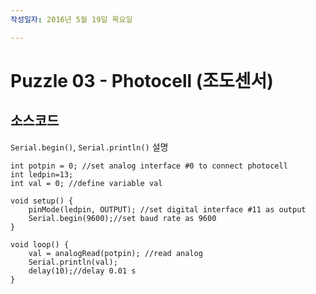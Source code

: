 ```yaml
---
작성일자: 2016년 5월 19일 목요일  

---
```


# Puzzle 03 - Photocell (조도센서)

## 소스코드

`Serial.begin()`, `Serial.println()` 설명

```
int potpin = 0; //set analog interface #0 to connect photocell 
int ledpin=13;int val = 0; //define variable val
void setup() {    pinMode(ledpin, OUTPUT); //set digital interface #11 as output
    Serial.begin(9600);//set baud rate as 9600}
void loop() {    val = analogRead(potpin); //read analog 
    Serial.println(val);    delay(10);//delay 0.01 s}
```
